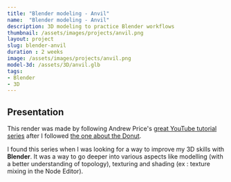 ```yaml
---
title: "Blender modeling - Anvil"
name:  "Blender modeling - Anvil"
description: 3D modeling to practice Blender workflows
thumbnail: /assets/images/projects/anvil.png
layout: project
slug: blender-anvil
duration : 2 weeks
image: /assets/images/projects/anvil.png
model-3d: /assets/3D/anvil.glb
tags:
- Blender
- 3D
---
```


## Presentation
This render was made by following Andrew Price's [great YouTube tutorial series](https://www.youtube.com/watch?v=yi87Dap_WOc&list=PLcpbyAte3x6Y0skyLUZEUKOlqcsFmPpHT) after I followed [the one about the Donut](/projects/blender-donut).  

I found this series when I was looking for a way to improve my 3D skills with **Blender**. It was a way to go deeper into various aspects like modelling (with a better understanding of topology), texturing and shading (ex : texture mixing in the Node Editor).
